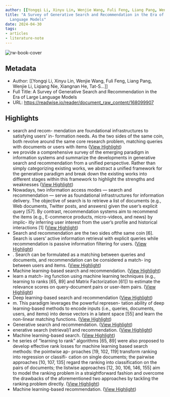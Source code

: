 ```yaml
---
author: [[Yongqi Li, Xinyu Lin, Wenjie Wang, Fuli Feng, Liang Pang, Wenjie Li, Liqiang Nie, Xiangnan He, Tat-S...]]
title: "A Survey of Generative Search and Recommendation in the Era of Large
  Language Models"
date: 2024-04-30
tags: 
- articles
- literature-note
---
```

![rw-book-cover](https://readwise-assets.s3.amazonaws.com/static/images/article3.5c705a01b476.png)

## Metadata
- Author: [[Yongqi Li, Xinyu Lin, Wenjie Wang, Fuli Feng, Liang Pang, Wenjie Li, Liqiang Nie, Xiangnan He, Tat-S...]]
- Full Title: A Survey of Generative Search and Recommendation in the Era of Large
  Language Models
- URL: https://readwise.io/reader/document_raw_content/168099907

## Highlights
- search and recom- mendation are foundational infrastructures to satisfying users’ in- formation needs. As the two sides of the same coin, both revolve around the same core research problem, matching queries with documents or users with items ([View Highlight](https://read.readwise.io/read/01hwn5828r1h66f3vgdmr4zqad))
- we provide a comprehensive survey of the emerging paradigm in information systems and summarize the developments in generative search and recommendation from a unified perspective. Rather than simply categorizing existing works, we abstract a unified framework for the generative paradigm and break down the existing works into different stages within this framework to highlight the strengths and weaknesses ([View Highlight](https://read.readwise.io/read/01hwn58tz1k0pkzt0c4txgxfqr))
- Nowadays, two information access modes — search and recommendation — serve as foundational infrastructures for information delivery. The objective of search is to retrieve a list of documents (e.g., Web documents, Twitter posts, and answers) given the user’s explicit query [57]. By contrast, recommendation systems aim to recommend the items (e.g., E-commerce products, micro-videos, and news) by implic- itly inferring user interest from the user’s profile and historical interactions [1] ([View Highlight](https://read.readwise.io/read/01hwn59jyhmpbztmgpt67qhc05))
- Search and recommendation are the two sides ofthe same coin [6]. Search is users’ active information retrieval with explicit queries while recommendation is passive information filtering for users. ([View Highlight](https://read.readwise.io/read/01hwn59s4n0xc8zyxmrw4nfy05))
- . Search can be formulated as a matching between queries and documents, and recommendation can be considered a match- ing between users and items. ([View Highlight](https://read.readwise.io/read/01hwn5a4arr0m6f5nednd32fdk))
- Machine learning-based search and recommendation. ([View Highlight](https://read.readwise.io/read/01hwn5awtnc50y5qmtjcbhm1e0))
- learn a match- ing function using machine learning techniques (e.g., learning to ranks [65, 89] and Matrix Factorization [61]) to estimate the relevance scores on query-document pairs or user-item pairs. ([View Highlight](https://read.readwise.io/read/01hwn5b31acv4cyp4f10bzza7s))
- Deep learning-based search and recommendation ([View Highlight](https://read.readwise.io/read/01hwn5b6cneanbma6d8q0xebxc))
- m. This paradigm leverages the powerful represen- tation ability of deep learning-based methods to encode inputs (i.e., queries, documents, users, and items) into dense vectors in a latent space [55] and learn the non-linear matching functions. ([View Highlight](https://read.readwise.io/read/01hwn5bbthsx93dm40wbdr1f69))
- Generative search and recommendation. ([View Highlight](https://read.readwise.io/read/01hwn5bfj17gg4mmvhvp5f2pqb))
- enerative search (retrieval)1 and recommendation. ([View Highlight](https://read.readwise.io/read/01hwn5brb2jjtk1tyej5cd3jrd))
- Machine learning-based search. ([View Highlight](https://read.readwise.io/read/01hwn5dmq5kzdhhgpf1rery9ck))
- he series of “learning to rank” algorithms [65, 89] were also proposed to develop effective rank losses for machine learning based search methods: the pointwise ap- proaches [19, 102, 119] transform ranking into regression or classifi- cation on single documents; the pairwise approaches [10, 107, 135] regard the ranking into classification on the pairs of documents; the listwise approaches [12, 30, 106, 146, 155] aim to model the ranking problem in a straightforward fashion and overcome the drawbacks of the aforementioned two approaches by tackling the ranking problem directly. ([View Highlight](https://read.readwise.io/read/01hwn5e60rq6m7gddd85gp5s18))
- Machine learning-based recommendation. ([View Highlight](https://read.readwise.io/read/01hwn5eccpxsajm0bj76c3bwzc))

